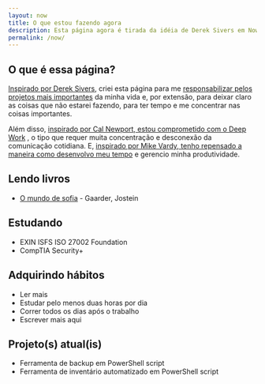 ```yaml
---
layout: now
title: O que estou fazendo agora
description: Esta página agora é tirada da idéia de Derek Sivers em Nownownow, onde blogueiros e proprietários de sites do mundo compartilham o que eles estão fazendo.
permalink: /now/
---
```


## O que é essa página?

[Inspirado por Derek Sivers](https://sivers.org/nowff/), criei esta página para me [responsabilizar pelos projetos mais importantes](https://fernandogros.com/what-is-a-now-page/) da minha vida e, por extensão, para deixar claro as coisas que não estarei fazendo, para ter tempo e me concentrar nas coisas importantes.

Além disso, [inspirado por Cal Newport, estou comprometido com o Deep Work](http://calnewport.com/books/deep-work/) , o tipo que requer muita concentração e desconexão da comunicação cotidiana. E, [inspirado por Mike Vardy, tenho repensado a maneira como desenvolvo meu tempo](https://productivityist.com/daily-theme-everyday-focus/) e gerencio minha produtividade.

## Lendo livros

- [O mundo de sofia](https://www.saraiva.com.br/mundo-de-sofia-4268066.html) - Gaarder, Jostein

## Estudando

- EXIN ISFS ISO 27002 Foundation
- CompTIA Security+

## Adquirindo hábitos

- Ler mais
- Estudar pelo menos duas horas por dia
- Correr todos os dias após o trabalho
- Escrever mais aqui

## Projeto(s) atual(is)

- Ferramenta de backup em PowerShell script
- Ferramenta de inventário automatizado em PowerShell script